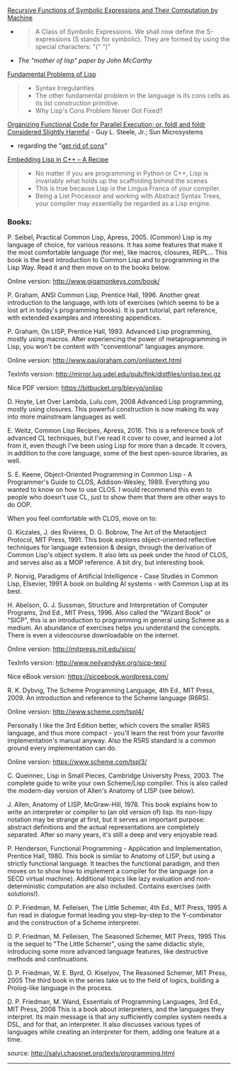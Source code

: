 <a href="RECURSIVE FUNCTIONS OF SYMBOLIC EXPRESSIONS AND THEIR COMPUTATION BY MACHINE (Part I)">Recursive Functions of Symbolic Expressions and Their Computation by Machine</a>
- > A Class of Symbolic Expressions. We shall now define the S-expressions
(S stands for symbolic). They are formed by using the special characters: "(" ")"

- <i>The "mother of lisp" paper by John McCarthy</i>




<a href="http://xahlee.info/UnixResource_dir/writ/lisp_problems.html">Fundamental Problems of Lisp</a>
> - Syntax Irregularities
> - The other fundamental problem in the language is its cons cells as its list construction primitive. <br>
> - Why Lisp's Cons Problem Never Got Fixed?

<a href="https://vimeo.com/6624203">Organizing Functional Code for Parallel Execution; or, foldl and foldr Considered Slightly Harmful</a> - Guy L. Steele, Jr.; Sun Microsystems
- regarding the "<a href="https://news.ycombinator.com/item?id=814632">get rid of cons</a>"

<a href="https://lambdafaktorie.com/embedding-lisp-in-c-a-recipe/">Embedding Lisp in C++ – A Recipe</a>
> - No matter if you are programming in Python or C++, Lisp is invariably what holds up the scaffolding behind the scenes
> - This is true because Lisp is the Lingua Franca of your compiler.
> - Being a List Processor and working with Abstract Syntax Trees, your compiler may essentially be regarded as a Lisp engine.

### Books:

P. Seibel, Practical Common Lisp, Apress, 2005.
(Common) Lisp is my language of choice, for various reasons. It has some features that make it the most comfortable language (for me), like macros, closures, REPL… This book is the best introduction to Common Lisp and to programming in the Lisp Way. Read it and then move on to the books below.

Online version: http://www.gigamonkeys.com/book/

P. Graham, ANSI Common Lisp, Prentice Hall, 1996.
Another great introduction to the language, with lots of exercises (which seems to be a lost art in today's programming books). It is part tutorial, part reference, with extended examples and interesting appendices.

P. Graham, On LISP, Prentice Hall, 1993.
Advanced Lisp programming, mostly using macros. After experiencing the power of metaprogramming in Lisp, you won't be content with "conventional" languages anymore.

Online version: http://www.paulgraham.com/onlisptext.html

TexInfo version: http://mirror.lug.udel.edu/pub/fink/distfiles/onlisp.texi.gz

Nice PDF version: https://bitbucket.org/blevyq/onlisp

D. Hoyte, Let Over Lambda, Lulu.com, 2008
Advanced Lisp programming, mostly using closures. This powerful construction is now making its way into more mainstream languages as well.

E. Weitz, Common Lisp Recipes, Apress, 2016.
This is a reference book of advanced CL techniques, but I've read it cover to cover, and learned a lot from it, even though I've been using Lisp for more than a decade. It covers, in addition to the core language, some of the best open-source libraries, as well.

S. E. Keene, Object-Oriented Programming in Common Lisp - A Programmer's Guide to CLOS, Addison-Wesley, 1989.
Everything you wanted to know on how to use CLOS. I would recommend this even to people who doesn't use CL, just to show them that there are other ways to do OOP.

When you feel comfortable with CLOS, move on to:

G. Kiczales, J. des Rivières, D. G. Bobrow, The Art of the Metaobject Protocol, MIT Press, 1991.
This book explores object-oriented reflective techniques for language extension & design, through the derivation of Common Lisp's object system. It also lets us peek under the hood of CLOS, and serves also as a MOP reference. A bit dry, but interesting book.

P. Norvig, Paradigms of Artificial Intelligence - Case Studies in Common Lisp, Elsevier, 1991
A book on building AI systems - with Common Lisp at its best.

H. Abelson, G. J. Sussman, Structure and Interpretation of Computer Programs, 2nd Ed., MIT Press, 1996.
Also called the "Wizard Book" or "SICP", this is an introduction to programming in general using Scheme as a medium. An abundance of exercises helps you understand the concepts. There is even a videocourse downloadable on the internet.

Online version: http://mitpress.mit.edu/sicp/

TexInfo version: http://www.neilvandyke.org/sicp-texi/

Nice eBook version: https://sicpebook.wordpress.com/

R. K. Dybvig, The Scheme Programming Language, 4th Ed., MIT Press, 2009.
An introduction and reference to the Scheme language (R6RS).

Online version: http://www.scheme.com/tspl4/

Personally I like the 3rd Edition better, which covers the smaller R5RS language, and thus more compact - you'll learn the rest from your favorite implementation's manual anyway. Also the R5RS standard is a common ground every implementation can do.

Online version: https://www.scheme.com/tspl3/

C. Queinnec, Lisp in Small Pieces, Cambridge University Press, 2003.
The complete guide to write your own Scheme/Lisp compiler. This is also called the modern-day version of Allen's Anatomy of LISP (see below).

J. Allen, Anatomy of LISP, McGraw-Hill, 1978.
This book explains how to write an interpreter or compiler to (an old version of) lisp. Its non-lispy notation may be strange at first, but it serves an important purpose: abstract definitions and the actual representations are completely separated. After so many years, it's still a deep and very enjoyable read.

P. Henderson, Functional Programming - Application and Implementation, Prentice Hall, 1980.
This book is similar to Anatomy of LISP, but using a strictly functional language. It teaches the functional paradigm, and then moves on to show how to implement a compiler for the language (on a SECD virtual machine). Additional topics like lazy evaluation and non-deterministic computation are also included. Contains exercises (with solutions!).

D. P. Friedman, M. Felleisen, The Little Schemer, 4th Ed., MIT Press, 1995
A fun read in dialogue format leading you step-by-step to the Y-combinator and the construction of a Scheme interpreter.

D. P. Friedman, M. Felleisen, The Seasoned Schemer, MIT Press, 1995
This is the sequel to "The Little Schemer", using the same didactic style, introducing some more advanced language features, like destructive methods and continuations.

D. P. Friedman, W. E. Byrd, O. Kiselyov, The Reasoned Schemer, MIT Press, 2005
The third book in the series take us to the field of logics, building a Prolog-like language in the process.

D. P. Friedman, M. Wand, Essentials of Programming Languages, 3rd Ed., MIT Press, 2008
This is a book about interpreters, and the languages they interpret. Its main message is that any sufficiently complex system needs a DSL, and for that, an interpreter. It also discusses various types of languages while creating an interpreter for them, adding one feature at a time.

source: http://salvi.chaosnet.org/texts/programming.html

____

